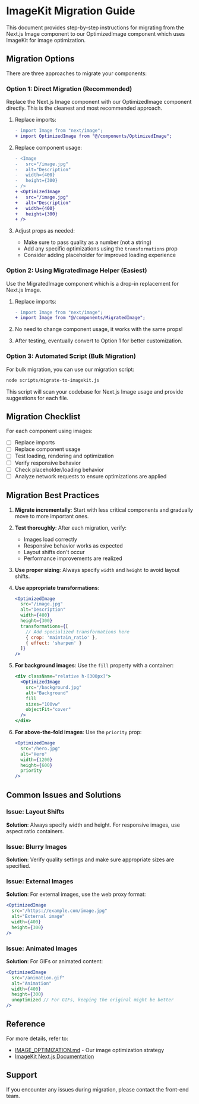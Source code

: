 # ImageKit Migration Guide

This document provides step-by-step instructions for migrating from the Next.js Image component to our OptimizedImage component which uses ImageKit for image optimization.

## Migration Options

There are three approaches to migrate your components:

### Option 1: Direct Migration (Recommended)

Replace the Next.js Image component with our OptimizedImage component directly. This is the cleanest and most recommended approach.

1. Replace imports:
   ```diff
   - import Image from "next/image";
   + import OptimizedImage from "@/components/OptimizedImage";
   ```

2. Replace component usage:
   ```diff
   - <Image 
   -   src="/image.jpg" 
   -   alt="Description" 
   -   width={400} 
   -   height={300} 
   - />
   + <OptimizedImage 
   +   src="/image.jpg" 
   +   alt="Description" 
   +   width={400} 
   +   height={300} 
   + />
   ```

3. Adjust props as needed:
   - Make sure to pass quality as a number (not a string)
   - Add any specific optimizations using the `transformations` prop
   - Consider adding placeholder for improved loading experience

### Option 2: Using MigratedImage Helper (Easiest)

Use the MigratedImage component which is a drop-in replacement for Next.js Image.

1. Replace imports:
   ```diff
   - import Image from "next/image";
   + import Image from "@/components/MigratedImage";
   ```

2. No need to change component usage, it works with the same props!

3. After testing, eventually convert to Option 1 for better customization.

### Option 3: Automated Script (Bulk Migration)

For bulk migration, you can use our migration script:

```bash
node scripts/migrate-to-imagekit.js
```

This script will scan your codebase for Next.js Image usage and provide suggestions for each file.

## Migration Checklist

For each component using images:

- [ ] Replace imports
- [ ] Replace component usage
- [ ] Test loading, rendering and optimization
- [ ] Verify responsive behavior
- [ ] Check placeholder/loading behavior
- [ ] Analyze network requests to ensure optimizations are applied

## Migration Best Practices

1. **Migrate incrementally**: Start with less critical components and gradually move to more important ones.

2. **Test thoroughly**: After each migration, verify:
   - Images load correctly
   - Responsive behavior works as expected
   - Layout shifts don't occur
   - Performance improvements are realized

3. **Use proper sizing**: Always specify `width` and `height` to avoid layout shifts.

4. **Use appropriate transformations**:
   ```jsx
   <OptimizedImage
     src="/image.jpg"
     alt="Description"
     width={400}
     height={300}
     transformations={[
       // Add specialized transformations here
       { crop: 'maintain_ratio' },
       { effect: 'sharpen' }
     ]}
   />
   ```

5. **For background images**: Use the `fill` property with a container:
   ```jsx
   <div className="relative h-[300px]">
     <OptimizedImage
       src="/background.jpg"
       alt="Background"
       fill
       sizes="100vw"
       objectFit="cover"
     />
   </div>
   ```

6. **For above-the-fold images**: Use the `priority` prop:
   ```jsx
   <OptimizedImage
     src="/hero.jpg"
     alt="Hero"
     width={1200}
     height={600}
     priority
   />
   ```

## Common Issues and Solutions

### Issue: Layout Shifts
**Solution**: Always specify width and height. For responsive images, use aspect ratio containers.

### Issue: Blurry Images
**Solution**: Verify quality settings and make sure appropriate sizes are specified.

### Issue: External Images
**Solution**: For external images, use the web proxy format:
```jsx
<OptimizedImage
  src="/https://example.com/image.jpg"
  alt="External image"
  width={400}
  height={300}
/>
```

### Issue: Animated Images
**Solution**: For GIFs or animated content:
```jsx
<OptimizedImage
  src="/animation.gif"
  alt="Animation"
  width={400}
  height={300}
  unoptimized // For GIFs, keeping the original might be better
/>
```

## Reference

For more details, refer to:
- [IMAGE_OPTIMIZATION.md](./IMAGE_OPTIMIZATION.md) - Our image optimization strategy
- [ImageKit Next.js Documentation](https://imagekit.io/docs/integration/nextjs)

## Support

If you encounter any issues during migration, please contact the front-end team. 
